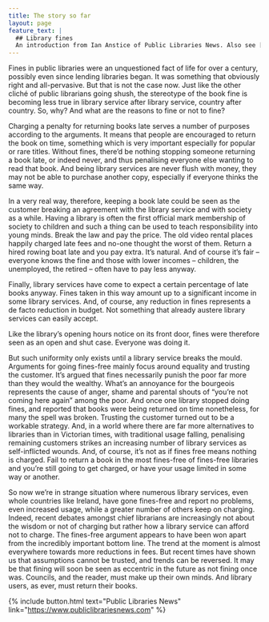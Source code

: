 ```yaml
---
title: The story so far
layout: page
feature_text: |
  ## Library fines
  An introduction from Ian Anstice of Public Libraries News. Also see [Abolishing fines: UK status](https://www.publiclibrariesnews.com/about-public-libraries-news/abolishing-fines), and [So you’re dependent on fines](https://www.publiclibrariesnews.com/about-public-libraries-news/abolishing-fines/so-youre-dependent-on-fines-the-seven-step-plan-to-removing-your-addiction).
---
```


Fines in public libraries were an unquestioned fact of life for over a century, possibly even since lending libraries began. It was something that obviously right and all-pervasive. But that is not the case now. Just like the other cliché of public librarians going shush, the stereotype of the book fine is becoming less true in library service after library service, country after country. So, why? And what are the reasons to fine or not to fine? 

Charging a penalty for returning books late serves a number of purposes according to the arguments. It means that people are encouraged to return the book on time, something which is very important especially for popular or rare titles. Without fines, there’d be nothing stopping someone returning a book late, or indeed never, and thus penalising everyone else wanting to read that book. And being library services are never flush with money, they may not be able to purchase another copy, especially if everyone thinks the same way.  

In a very real way, therefore, keeping a book late could be seen as the customer breaking an agreement with the library service and with society as a while. Having a library is often the first official mark membership of society to children and such a thing can be used to teach responsibility into young minds. Break the law and pay the price. The old video rental places happily charged late fees and no-one thought the worst of them. Return a hired rowing boat late and you pay extra. It’s natural. And of course it’s fair – everyone knows the fine and those with lower incomes – children, the unemployed, the retired – often have to pay less anyway.  

Finally, library services have come to expect a certain percentage of late books anyway. Fines taken in this way amount up to a significant income in some library services. And, of course, any reduction in fines represents a de facto reduction in budget. Not something that already austere library services can easily accept. 

Like the library’s opening hours notice on its front door, fines were therefore seen as an open and shut case. Everyone was doing it. 

But such uniformity only exists until a library service breaks the mould. Arguments for going fines-free mainly focus around equality and trusting the customer. It’s argued that fines necessarily punish the poor far more than they would the wealthy. What’s an annoyance for the bourgeois represents the cause of anger, shame and parental shouts of “you’re not coming here again” among the poor. And once one library stopped doing fines, and reported that books were being returned on time nonetheless, for many the spell was broken. Trusting the customer turned out to be a workable strategy. And, in a world where there are far more alternatives to libraries than in Victorian times, with traditional usage falling, penalising remaining customers strikes an increasing number of library services as self-inflicted wounds. And, of course, it’s not as if fines free means nothing is charged. Fail to return a book in the most fines-free of fines-free libraries and you’re still going to get charged, or have your usage limited in some way or another. 

So now we’re in strange situation where numerous library services, even whole countries like Ireland, have gone fines-free and report no problems, even increased usage, while a greater number of others keep on charging. Indeed, recent debates amongst chief librarians are increasingly not about the wisdom or not of charging but rather how a library service can afford not to charge. The fines-free argument appears to have been won apart from the incredibly important bottom line. The trend at the moment is almost everywhere towards more reductions in fees. But recent times have shown us that assumptions cannot be trusted, and trends can be reversed. It may be that fining will soon be seen as eccentric in the future as not fining once was. Councils, and the reader, must make up their own minds. And library users, as ever, must return their books.

{% include button.html text="Public Libraries News" link="https://www.publiclibrariesnews.com" %}
